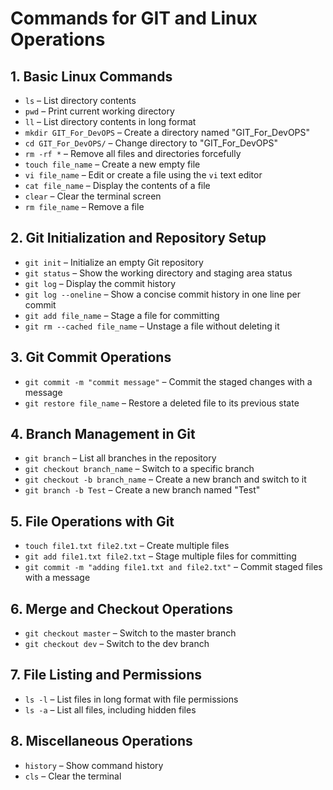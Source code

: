 # Commands for GIT and Linux Operations

## 1. Basic Linux Commands
- `ls` – List directory contents
- `pwd` – Print current working directory
- `ll` – List directory contents in long format
- `mkdir GIT_For_DevOPS` – Create a directory named "GIT_For_DevOPS"
- `cd GIT_For_DevOPS/` – Change directory to "GIT_For_DevOPS"
- `rm -rf *` – Remove all files and directories forcefully
- `touch file_name` – Create a new empty file
- `vi file_name` – Edit or create a file using the `vi` text editor
- `cat file_name` – Display the contents of a file
- `clear` – Clear the terminal screen
- `rm file_name` – Remove a file

## 2. Git Initialization and Repository Setup
- `git init` – Initialize an empty Git repository
- `git status` – Show the working directory and staging area status
- `git log` – Display the commit history
- `git log --oneline` – Show a concise commit history in one line per commit
- `git add file_name` – Stage a file for committing
- `git rm --cached file_name` – Unstage a file without deleting it

## 3. Git Commit Operations
- `git commit -m "commit message"` – Commit the staged changes with a message
- `git restore file_name` – Restore a deleted file to its previous state

## 4. Branch Management in Git
- `git branch` – List all branches in the repository
- `git checkout branch_name` – Switch to a specific branch
- `git checkout -b branch_name` – Create a new branch and switch to it
- `git branch -b Test` – Create a new branch named "Test"

## 5. File Operations with Git
- `touch file1.txt file2.txt` – Create multiple files
- `git add file1.txt file2.txt` – Stage multiple files for committing
- `git commit -m "adding file1.txt and file2.txt"` – Commit staged files with a message

## 6. Merge and Checkout Operations
- `git checkout master` – Switch to the master branch
- `git checkout dev` – Switch to the dev branch

## 7. File Listing and Permissions
- `ls -l` – List files in long format with file permissions
- `ls -a` – List all files, including hidden files

## 8. Miscellaneous Operations
- `history` – Show command history
- `cls` – Clear the terminal
